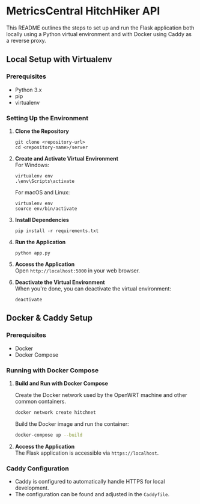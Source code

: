 # MetricsCentral HitchHiker API

This README outlines the steps to set up and run the Flask application both locally using a Python virtual environment and with Docker using Caddy as a reverse proxy.

## Local Setup with Virtualenv

### Prerequisites

- Python 3.x
- pip
- virtualenv

### Setting Up the Environment

1. **Clone the Repository**

   ```
   git clone <repository-url>
   cd <repository-name>/server
   ```

2. **Create and Activate Virtual Environment**  
   For Windows:

   ```
   virtualenv env
   .\env\Scripts\activate
   ```

   For macOS and Linux:

   ```
   virtualenv env
   source env/bin/activate
   ```

3. **Install Dependencies**

   ```
   pip install -r requirements.txt
   ```

4. **Run the Application**

   ```
   python app.py
   ```

5. **Access the Application**  
   Open `http://localhost:5000` in your web browser.

6. **Deactivate the Virtual Environment**  
   When you're done, you can deactivate the virtual environment:

   ```
   deactivate
   ```

## Docker & Caddy Setup

### Prerequisites

- Docker
- Docker Compose

### Running with Docker Compose

1. **Build and Run with Docker Compose**

   Create the Docker network used by the OpenWRT machine and other common containers.

   ```bash
   docker network create hitchnet
   ```

   Build the Docker image and run the container:

   ```bash
   docker-compose up --build
   ```

2. **Access the Application**  
   The Flask application is accessible via `https://localhost`.

### Caddy Configuration

- Caddy is configured to automatically handle HTTPS for local development.
- The configuration can be found and adjusted in the `Caddyfile`.
